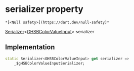 


# serializer property




    *[<Null safety>](https://dart.dev/null-safety)*




[Serializer](https://pub.dev/documentation/built_value/8.2.0/serializer/Serializer-class.html)&lt;[GHSBColorValueInput](../../third_party_yonomi_graphql_schema_schema.docs.schema.gql/GHSBColorValueInput-class.md)> serializer
  







## Implementation

```dart
static Serializer<GHSBColorValueInput> get serializer =>
    _$gHSBColorValueInputSerializer;
```








